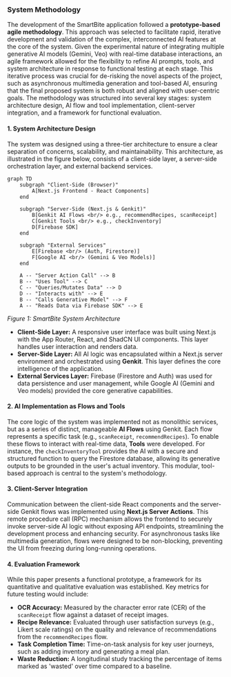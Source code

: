 
### System Methodology

The development of the SmartBite application followed a **prototype-based agile methodology**. This approach was selected to facilitate rapid, iterative development and validation of the complex, interconnected AI features at the core of the system. Given the experimental nature of integrating multiple generative AI models (Gemini, Veo) with real-time database interactions, an agile framework allowed for the flexibility to refine AI prompts, tools, and system architecture in response to functional testing at each stage. This iterative process was crucial for de-risking the novel aspects of the project, such as asynchronous multimedia generation and tool-based AI, ensuring that the final proposed system is both robust and aligned with user-centric goals. The methodology was structured into several key stages: system architecture design, AI flow and tool implementation, client-server integration, and a framework for functional evaluation.

#### 1. System Architecture Design

The system was designed using a three-tier architecture to ensure a clear separation of concerns, scalability, and maintainability. This architecture, as illustrated in the figure below, consists of a client-side layer, a server-side orchestration layer, and external backend services.

```mermaid
graph TD
    subgraph "Client-Side (Browser)"
        A[Next.js Frontend - React Components]
    end

    subgraph "Server-Side (Next.js & Genkit)"
        B[Genkit AI Flows <br/> e.g., recommendRecipes, scanReceipt]
        C[Genkit Tools <br/> e.g., checkInventory]
        D[Firebase SDK]
    end

    subgraph "External Services"
        E[Firebase <br/> (Auth, Firestore)]
        F[Google AI <br/> (Gemini & Veo Models)]
    end

    A -- "Server Action Call" --> B
    B -- "Uses Tool" --> C
    C -- "Queries/Mutates Data" --> D
    D -- "Interacts with" --> E
    B -- "Calls Generative Model" --> F
    A -- "Reads Data via Firebase SDK" --> E
```
*Figure 1: SmartBite System Architecture*

-   **Client-Side Layer:** A responsive user interface was built using Next.js with the App Router, React, and ShadCN UI components. This layer handles user interaction and renders data.
-   **Server-Side Layer:** All AI logic was encapsulated within a Next.js server environment and orchestrated using **Genkit**. This layer defines the core intelligence of the application.
-   **External Services Layer:** Firebase (Firestore and Auth) was used for data persistence and user management, while Google AI (Gemini and Veo models) provided the core generative capabilities.

#### 2. AI Implementation as Flows and Tools

The core logic of the system was implemented not as monolithic services, but as a series of distinct, manageable **AI Flows** using Genkit. Each flow represents a specific task (e.g., `scanReceipt`, `recommendRecipes`). To enable these flows to interact with real-time data, **Tools** were developed. For instance, the `checkInventoryTool` provides the AI with a secure and structured function to query the Firestore database, allowing its generative outputs to be grounded in the user's actual inventory. This modular, tool-based approach is central to the system's methodology.

#### 3. Client-Server Integration

Communication between the client-side React components and the server-side Genkit flows was implemented using **Next.js Server Actions**. This remote procedure call (RPC) mechanism allows the frontend to securely invoke server-side AI logic without exposing API endpoints, streamlining the development process and enhancing security. For asynchronous tasks like multimedia generation, flows were designed to be non-blocking, preventing the UI from freezing during long-running operations.

#### 4. Evaluation Framework

While this paper presents a functional prototype, a framework for its quantitative and qualitative evaluation was established. Key metrics for future testing would include:

-   **OCR Accuracy:** Measured by the character error rate (CER) of the `scanReceipt` flow against a dataset of receipt images.
-   **Recipe Relevance:** Evaluated through user satisfaction surveys (e.g., Likert scale ratings) on the quality and relevance of recommendations from the `recommendRecipes` flow.
-   **Task Completion Time:** Time-on-task analysis for key user journeys, such as adding inventory and generating a meal plan.
-   **Waste Reduction:** A longitudinal study tracking the percentage of items marked as 'wasted' over time compared to a baseline.


